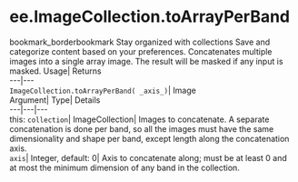  
#  ee.ImageCollection.toArrayPerBand 
bookmark_borderbookmark Stay organized with collections  Save and categorize content based on your preferences.
Concatenates multiple images into a single array image. The result will be masked if any input is masked. 
Usage| Returns  
---|---  
`ImageCollection.toArrayPerBand( _axis_)`| Image  
Argument| Type| Details  
---|---|---  
this: `collection`| ImageCollection| Images to concatenate. A separate concatenation is done per band, so all the images must have the same dimensionality and shape per band, except length along the concatenation axis.  
`axis`| Integer, default: 0| Axis to concatenate along; must be at least 0 and at most the minimum dimension of any band in the collection.  

